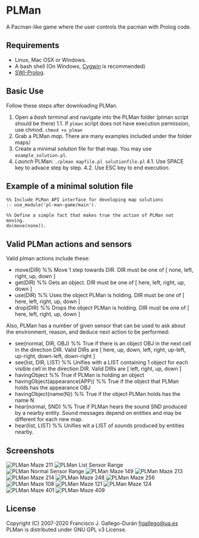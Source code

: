 # PLMan
A Pacman-like game where the user controls the pacman with Prolog code. 

## Requirements
* Linux, Mac OSX or Windows.
* A bash shell (On Windows, [Cygwin](https://www.cygwin.com/) is recommended)
* [SWI-Prolog](http://www.swi-prolog.org/).

## Basic Use
Follow these steps after downloading PLMan.

1. Open a *bash terminal* and navigate into the PLMan folder (plman script should be there)
1.1. If `plman` script does not have execution permission, use chmod.
   `chmod +x plman`
2. Grab a PLMan *map*. There are many examples included under the folder maps/
3. Create a minimal *solution* file for that map. You may use `example_solution.pl`.
4. *Launch* PLMan: 
   `./plman mapfile.pl solutionfile.pl`
4.1. Use SPACE key to advace step by step.
4.2. Use ESC key to end execution.

## Example of a minimal solution file

    %% Include PLMan API interface for developing map solutions
    :- use_module('pl-man-game/main').
    
    %% Define a simple fact that makes true the action of PLMan not moving.
    do(move(none)).

## Valid PLMan actions and sensors

Valid plman actions include these:
* move(DIR)  %% Move 1 step towards DIR. DIR must be one of [ none, left, right, up, down ]
* get(DIR)   %% Gets an object. DIR must be one of [ here, left, right, up, down ]
* use(DIR)   %% Uses the object PLMan is holding. DIR must be one of [ here, left, right, up, down ]
* drop(DIR)  %% Drops the object PLMan is holding. DIR must be one of [ here, left, right, up, down ]

Also, PLMan has a number of given sensor that can be used to ask about the environment, reason, and deduce next action to be performed:
* see(normal, DIR, OBJ)  %% True if there is an object OBJ in the next cell in the direction DIR. Valid DIRs are [ here, up, down, left, right, up-left, up-right, down-left, down-right ]
* see(list, DIR, LIST)   %% Unifies with a LIST containing 1 object for each visible cell in the direction DIR. Valid DIRs are [ left, right, up, down ]
* havingObject           %% True if PLMan is holding an object
* havingObject(appearance(APP)) %% True if the object that PLMan holds has the appearance OBJ
* havingObject(name(N))  %% True if the object PLMan holds has the name N
* hear(normal, SND)      %% True if PLMan hears the sound SND produced by a nearby entity. Sound messages depend on entities and may be different for each new map.
* hear(list, LIST)       %% Unifies wit a LIST of sounds produced by entities nearby.

## Screenshots
![PLMan Maze 211](https://github.com/Matematicas1UA/plman/blob/master/docs/scrshots/plman_maze211.png)
![PLMan List Sensor Range](https://github.com/Matematicas1UA/plman/blob/master/docs/scrshots/plman_list_sensor.png)
![PLMan Normal Sensor Range](https://github.com/Matematicas1UA/plman/blob/master/docs/scrshots/plman_normal_sensor.png)
![PLMan Maze 149](https://github.com/Matematicas1UA/plman/blob/master/docs/scrshots/plman_maze149.png)
![PLMan Maze 213](https://github.com/Matematicas1UA/plman/blob/master/docs/scrshots/plman_maze213.png)
![PLMan Maze 214](https://github.com/Matematicas1UA/plman/blob/master/docs/scrshots/plman_maze214.png)
![PLMan Maze 248](https://github.com/Matematicas1UA/plman/blob/master/docs/scrshots/plman_maze248.png)
![PLMan Maze 256](https://github.com/Matematicas1UA/plman/blob/master/docs/scrshots/plman_maze256.png)
![PLMan Maze 108](https://github.com/Matematicas1UA/plman/blob/master/docs/scrshots/plman_maze108.png)
![PLMan Maze 121](https://github.com/Matematicas1UA/plman/blob/master/docs/scrshots/plman_maze121.png)
![PLMan Maze 124](https://github.com/Matematicas1UA/plman/blob/master/docs/scrshots/plman_maze124.png)
![PLMan Maze 401](https://github.com/Matematicas1UA/plman/blob/master/docs/scrshots/plman_maze401.png)
![PLMan Maze 409](https://github.com/Matematicas1UA/plman/blob/master/docs/scrshots/plman_maze409.png)

## License

Copyright (C) 2007-2020 Francisco J. Gallego-Durán <fjgallego@ua.es>
PLMan is distributed under GNU GPL v3 License.
